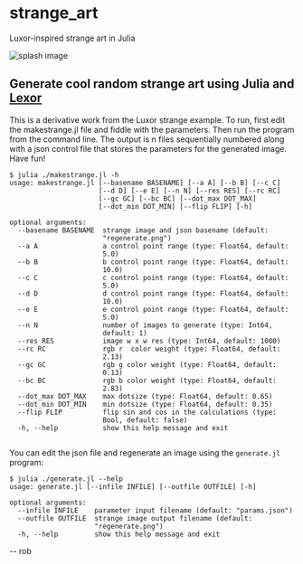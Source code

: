 # strange_art
Luxor-inspired strange art in Julia

![splash image](sample.jpg)

## Generate cool random strange art using Julia and [Lexor](https://github.com/JuliaGraphics/Luxor.jl)


This is a derivative work from the Luxor strange example. To run, first edit the makestrange.jl file and fiddle with the parameters. Then
run the program from the command line. The output is n files sequentially numbered along with a json control file that stores the parameters for the
generated image. Have fun!

```
$ julia ./makestrange.jl -h
usage: makestrange.jl [--basename BASENAME] [--a A] [--b B] [--c C]
                      [--d D] [--e E] [--n N] [--res RES] [--rc RC]
                      [--gc GC] [--bc BC] [--dot_max DOT_MAX]
                      [--dot_min DOT_MIN] [--flip FLIP] [-h]

optional arguments:
  --basename BASENAME  strange image and json basename (default:
                       "regenerate.png")
  --a A                a control point range (type: Float64, default:
                       5.0)
  --b B                b control point range (type: Float64, default:
                       10.0)
  --c C                c control point range (type: Float64, default:
                       5.0)
  --d D                d control point range (type: Float64, default:
                       10.0)
  --e E                e control point range (type: Float64, default:
                       5.0)
  --n N                number of images to generate (type: Int64,
                       default: 1)
  --res RES            image w x w res (type: Int64, default: 1000)
  --rc RC              rgb r  color weight (type: Float64, default:
                       2.13)
  --gc GC              rgb g color weight (type: Float64, default:
                       0.13)
  --bc BC              rgb b color weight (type: Float64, default:
                       2.83)
  --dot_max DOT_MAX    max dotsize (type: Float64, default: 0.65)
  --dot_min DOT_MIN    min dotsize (type: Float64, default: 0.35)
  --flip FLIP          flip sin and cos in the calculations (type:
                       Bool, default: false)
  -h, --help           show this help message and exit


````

You can edit the json file and regenerate an image using the `generate.jl` program:

```
$ julia ./generate.jl --help
usage: generate.jl [--infile INFILE] [--outfile OUTFILE] [-h]

optional arguments:
  --infile INFILE    parameter input filename (default: "params.json")
  --outfile OUTFILE  strange image output filename (default:
                     "regenerate.png")
  -h, --help         show this help message and exit

```


 -- rob


